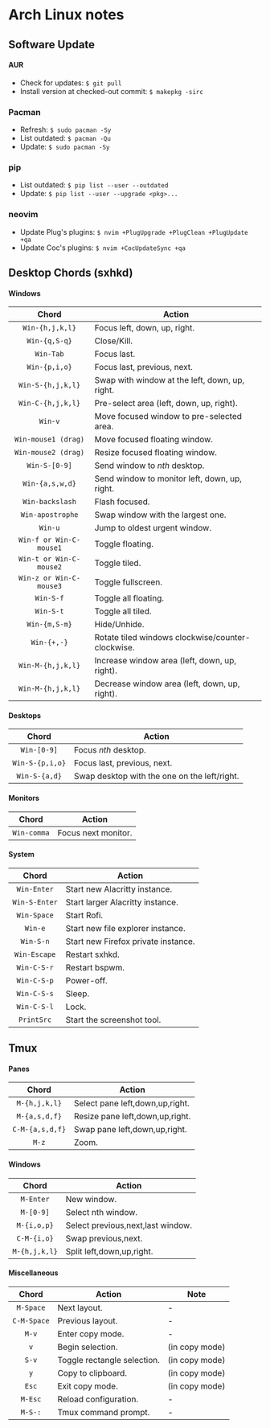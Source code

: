 # Arch Linux notes

## Software Update

#### AUR
- Check for updates: `$ git pull`
- Install version at checked-out commit: `$ makepkg -sirc`

### Pacman
- Refresh: `$ sudo pacman -Sy`
- List outdated: `$ pacman -Qu`
- Update: `$ sudo pacman -Sy`

### pip
- List outdated: `$ pip list --user --outdated`
- Update: `$ pip list --user --upgrade <pkg>...`

### neovim
- Update Plug's plugins: `$ nvim +PlugUpgrade +PlugClean +PlugUpdate +qa`
- Update Coc's plugins: `$ nvim +CocUpdateSync +qa`


## Desktop Chords (sxhkd)

#### Windows
| Chord                   | Action                                            |
|:-----------------------:|---------------------------------------------------|
| `Win-{h,j,k,l}`         | Focus left, down, up, right.                      |
| `Win-{q,S-q}`           | Close/Kill.                                       |
| `Win-Tab`               | Focus last.                                       |
| `Win-{p,i,o}`           | Focus last, previous, next.                       |
| `Win-S-{h,j,k,l}`       | Swap with window at the left, down, up, right.    |
| `Win-C-{h,j,k,l}`       | Pre-select area (left, down, up, right).          |
| `Win-v`                 | Move focused window to pre-selected area.         |
| `Win-mouse1 (drag)`     | Move focused floating window.                     |
| `Win-mouse2 (drag)`     | Resize focused floating window.                   |
| `Win-S-[0-9]`           | Send window to _nth_ desktop.                     |
| `Win-{a,s,w,d}`         | Send window to monitor left, down, up, right.     |
| `Win-backslash`         | Flash focused.                                    |
| `Win-apostrophe`        | Swap window with the largest one.                 |
| `Win-u`                 | Jump to oldest urgent window.                     |
| `Win-f or Win-C-mouse1` | Toggle floating.                                  |
| `Win-t or Win-C-mouse2` | Toggle tiled.                                     |
| `Win-z or Win-C-mouse3` | Toggle fullscreen.                                |
| `Win-S-f`               | Toggle all floating.                              |
| `Win-S-t`               | Toggle all tiled.                                 |
| `Win-{m,S-m}`           | Hide/Unhide.                                      |
| `Win-{+,-}`             | Rotate tiled windows clockwise/counter-clockwise. |
| `Win-M-{h,j,k,l}`       | Increase window area (left, down, up, right).     |
| `Win-M-{h,j,k,l}`       | Decrease window area (left, down, up, right).     |

#### Desktops
| Chord           | Action                                       |
|:---------------:|----------------------------------------------|
| `Win-[0-9]`     | Focus _nth_ desktop.                         |
| `Win-S-{p,i,o}` | Focus last, previous, next.                  |
| `Win-S-{a,d}`   | Swap desktop with the one on the left/right. |

#### Monitors
| Chord       | Action              |
|:-----------:|---------------------|
| `Win-comma` | Focus next monitor. |

#### System
| Chord         | Action                              |
|:-------------:|-------------------------------------|
| `Win-Enter`   | Start new Alacritty instance.       |
| `Win-S-Enter` | Start larger Alacritty instance.    |
| `Win-Space`   | Start Rofi.                         |
| `Win-e`       | Start new file explorer instance.   |
| `Win-S-n`     | Start new Firefox private instance. |
| `Win-Escape`  | Restart sxhkd.                      |
| `Win-C-S-r`   | Restart bspwm.                      |
| `Win-C-S-p`   | Power-off.                          |
| `Win-C-S-s`   | Sleep.                              |
| `Win-C-S-l`   | Lock.                               |
| `PrintSrc`    | Start the screenshot tool.          |

## Tmux

#### Panes
| Chord           | Action                          |
|:---------------:|---------------------------------|
| `M-{h,j,k,l}`   | Select pane left,down,up,right. |
| `M-{a,s,d,f}`   | Resize pane left,down,up,right. |
| `C-M-{a,s,d,f}` | Swap pane left,down,up,right.   |
| `M-z`           | Zoom.                           |

#### Windows
| Chord         | Action                            |
|:-------------:|-----------------------------------|
| `M-Enter`     | New window.                       |
| `M-[0-9]`     | Select nth window.                |
| `M-{i,o,p}`   | Select previous,next,last window. |
| `C-M-{i,o}`   | Swap previous,next.               |
| `M-{h,j,k,l}` | Split left,down,up,right.         |

#### Miscellaneous
| Chord       | Action                      | Note |
|:-----------:|-----------------------------|-|
| `M-Space`   | Next layout.                |-|
| `C-M-Space` | Previous layout.            |-|
| `M-v`       | Enter copy mode.            |-|
| `v`         | Begin selection.            | (in copy mode) |
| `S-v`       | Toggle rectangle selection. | (in copy mode) |
| `y`         | Copy to clipboard.          | (in copy mode) |
| `Esc`       | Exit copy mode.             | (in copy mode) |
| `M-Esc`     | Reload configuration.       |-|
| `M-S-:`     | Tmux command prompt.        |-|
